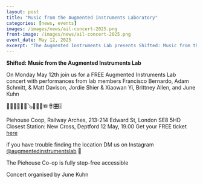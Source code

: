 ```yaml
---
layout: post
title: "Music from the Augmented Instruments Laboratory"
categories: [news, events]
images: /images/news/ail-concert-2025.png
front-image: /images/news/ail-concert-2025.png
event_date: May 12, 2025
excerpt: "The Augmented Instruments Lab presents Shifted: Music from the Augmented Instruments Lab."
---
```


**Shifted: Music from the Augmented Instruments Lab**

On Monday May 12th join us for a FREE Augmented Instruments Lab concert with performances from lab members Francisco Bernardo, Adam Schmitt, & Matt Davison, Jordie Shier & Xiaowan Yi, Brittney Allen, and June Kuhn

🎹🎸🥁🎻🎺🎷🪕📯🪇🪈🪗🪘🎛️🎚️

Piehouse Coop,
Railway Arches, 213-214 Edward St, London SE8 5HD
Closest Station: New Cross, Deptford
12 May, 19.00
Get your FREE ticket [here](https://www.outsavvy.com/event/27053/shifted-music-from-the-augmented-instruments-lab)

if you have trouble finding the location DM us on Instagram [@augmentedinstrumentslab](https://www.instagram.com/augmentedinstrumentslab/) 📩

The Piehouse Co-op is fully step-free accessible

Concert organised by June Kuhn
